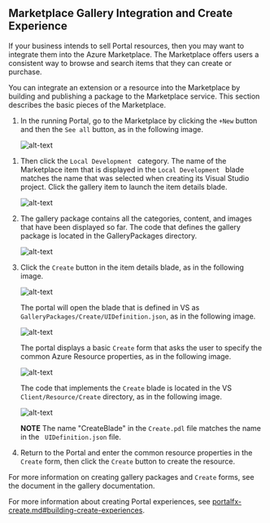
## Marketplace Gallery Integration and Create Experience

If your business intends to sell Portal resources, then you may want to integrate them into the Azure Marketplace. The Marketplace offers users a consistent way to browse and search items that they can create or purchase.

You can integrate an extension or a resource into the Marketplace by building and publishing a package to the Marketplace service. This section describes the basic pieces of the Marketplace.

1. In the running Portal, go to the Marketplace by clicking the ```+New```  button and then the ```See all``` button, as in the following image.

    ![alt-text](../media/portalfx-overview/marketplace-launch.png "Portal Marketplace")

<!-- Determine whether only one is displayed in the blade.  -->

1. Then click the ```Local Development ``` category. The name of the Marketplace item that is  displayed in the ```Local Development ``` blade matches the name that was selected when creating its Visual Studio project. Click the gallery item to launch the item details blade.

    ![alt-text](../media/portalfx-overview/marketplace-local-development.png "Local Development Blade ")
 
1. The gallery package contains all the categories, content, and images that have been displayed so far.  The code that defines the gallery package is located in the GalleryPackages directory.

    ![alt-text](../media/portalfx-overview/GalleryPackagesDirectory.png "Gallery Packages Directory")

 1. Click the ```Create``` button in the item details blade, as in the following image.

    ![alt-text](../media/portalfx-overview/gallery-item-details.png "Gallery Item Details Blade")

    The portal will open the blade that is defined in VS as ``` GalleryPackages/Create/UIDefinition.json```, as in the following image.

    ![alt-text](../media/portalfx-overview/ui-definition-create-blade.png "VS edition of Gallery Item Details Blade")

    The portal displays a basic ```Create``` form that asks the user to specify the common Azure Resource properties, as in the following image.

       ![alt-text](../media/portalfx-overview/create-blade-screenshot.png "Common Resource Properties")

    The code that implements the ```Create``` blade is located in the VS ```Client/Resource/Create``` directory, as in the following image.

    ![alt-text](../media/portalfx-overview/create-blade.png "Client/Resource/Create Directory")

    **NOTE**  The name "CreateBlade" in the ```Create.pdl``` file matches the name in the ``` UIDefinition.json```  file.
 
1. Return to the Portal and enter the common resource properties in the ``` Create ``` form, then  click the ```Create``` button  to create the resource.

<!-- TODO:  Locate a gallery doc that describes the common resource properties. -->
For more information on creating gallery packages and ```Create``` forms, see the    document in the gallery documentation.
<!-- TODO:  The previous sentence was:
For more information on creating gallery packages and create forms see the [gallery documentation](/gallery-sdk/generated/index-gallery.md#Marketplace-Gallery-Integration-and-Create-Experience).
Determine what the content was, and whether it has been included in the key components document.
-->

For more information about creating Portal experiences, see     [portalfx-create.md#building-create-experiences](portalfx-create.md#building-create-experiences).